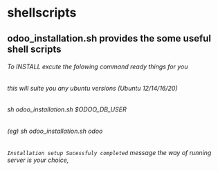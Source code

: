 # shellscripts
## odoo_installation.sh provides the some useful shell scripts 
###### To INSTALL excute the folowing command ready things for you
###### this will suite you any ubuntu versions (Ubuntu 12/14/16/20)
######
###### sh odoo_installation.sh $ODOO_DB_USER
###### (eg) sh odoo_installation.sh odoo 
###### ``Installation setup Sucessfuly completed`` message the way of running server is your choice,


